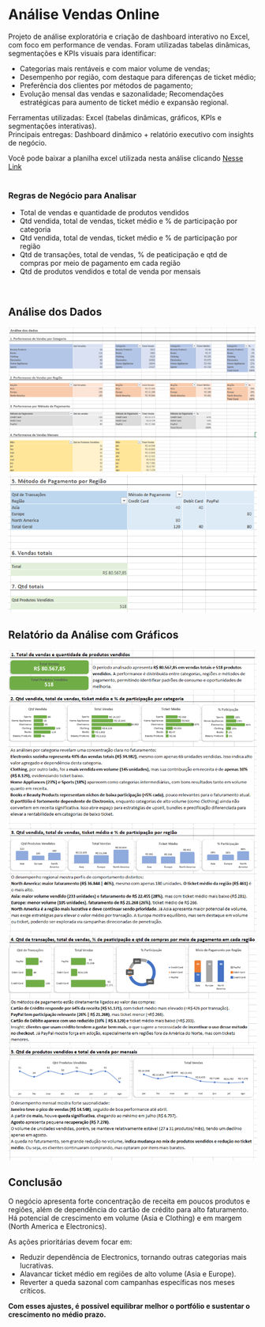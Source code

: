 # Análise Vendas Online

Projeto de análise exploratória e criação de dashboard interativo no Excel, com foco em performance de vendas. Foram utilizadas tabelas dinâmicas, segmentações e KPIs visuais para identificar:
* Categorias mais rentáveis e com maior volume de vendas;
* Desempenho por região, com destaque para diferenças de ticket médio;
* Preferência dos clientes por métodos de pagamento;
* Evolução mensal das vendas e sazonalidade;
Recomendações estratégicas para aumento de ticket médio e expansão regional.

Ferramentas utilizadas: Excel (tabelas dinâmicas, gráficos, KPIs e segmentações interativas). 
<br/>
Principais entregas: Dashboard dinâmico + relatório executivo com insights de negócio.

Você pode baixar a planilha excel utilizada nesta análise clicando 
[Nesse Link](https://github.com/thiago-albuquerque/analiseDeVendasOnline/blob/main/analise_de_vendas_online_2024.xlsx?raw=true)
<br/><br/>

### Regras de Negócio para Analisar
* Total de vendas e quantidade de produtos vendidos
* Qtd vendida, total de vendas, ticket médio e % de participação por categoria
* Qtd vendida, total de vendas, ticket médio e % de participação por região
* Qtd de transações, total de vendas, % de peaticipação e qtd de compras por meio de pagamento em cada região
* Qtd de produtos vendidos e total de venda por mensais
<br/>

## Análise dos Dados
<img src='https://github.com/thiago-albuquerque/analiseDeVendasOnline/blob/main/analise_dos_dados_1.PNG'/>
<br/>
<img src='https://github.com/thiago-albuquerque/analiseDeVendasOnline/blob/main/analise_dos_dados_2.PNG'/>
<br/>

## Relatório da Análise com Gráficos
<img src='https://github.com/thiago-albuquerque/analiseDeVendasOnline/blob/main/regra_1.PNG'/>
<br/>
<img src='https://github.com/thiago-albuquerque/analiseDeVendasOnline/blob/main/regra_2.PNG'/>
<br/>
<img src='https://github.com/thiago-albuquerque/analiseDeVendasOnline/blob/main/regra_3.PNG'/>
<br/>
<img src='https://github.com/thiago-albuquerque/analiseDeVendasOnline/blob/main/regra_4.PNG'/>
<br/>
<img src='https://github.com/thiago-albuquerque/analiseDeVendasOnline/blob/main/regra_5.PNG'/>
<br/>

## Conclusão
O negócio apresenta forte concentração de receita em poucos produtos e regiões, além de dependência do cartão de crédito para alto faturamento.
<br/>
Há potencial de crescimento em volume (Asia e Clothing) e em margem (North America e Electronics).
<br/>

As ações prioritárias devem focar em:
* Reduzir dependência de Electronics, tornando outras categorias mais lucrativas.
* Alavancar ticket médio em regiões de alto volume (Asia e Europe).
* Reverter a queda sazonal com campanhas específicas nos meses críticos.
<b/>

Com esses ajustes, é possível equilibrar melhor o portfólio e sustentar o crescimento no médio prazo.
